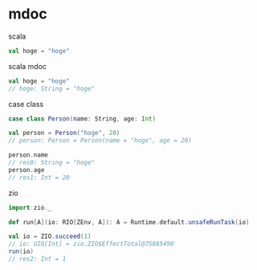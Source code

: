 # mdoc

scala

```scala
val hoge = "hoge"
```

scala mdoc

```scala
val hoge = "hoge"
// hoge: String = "hoge"
```

case class

```scala
case class Person(name: String, age: Int)

val person = Person("hoge", 20)
// person: Person = Person(name = "hoge", age = 20)

person.name
// res0: String = "hoge"
person.age
// res1: Int = 20
```

zio

```scala
import zio._

def run[A](io: RIO[ZEnv, A]): A = Runtime.default.unsafeRunTask(io)

val io = ZIO.succeed(1)
// io: UIO[Int] = zio.ZIO$EffectTotal@75885490
run(io)
// res2: Int = 1
```
